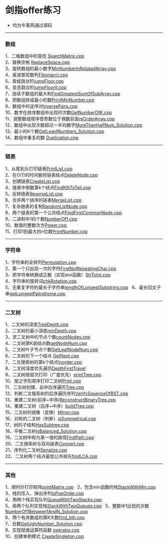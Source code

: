 # 剑指offer练习



 
- 均为牛客网通过源码

-------------------
### 数组

1、二维数组中的查找 [SearchMatrix.cpp](https://github.com/FlyingFishPeng/jianzhioffer/blob/master/SearchMatrix.cpp)  
2、替换空格 [ReplaceSpace.cpp](https://github.com/FlyingFishPeng/jianzhioffer/blob/master/ReplaceSpace.cpp)  
3、旋转数组的最小数字[MinNumberInRotatedArray.cpp](https://github.com/FlyingFishPeng/jianzhioffer/blob/master/MinNumberInRotatedArray.cpp)  
4、斐波那契数列[Fibonacci.cpp](https://github.com/FlyingFishPeng/jianzhioffer/blob/master/Fibonacci.cpp)   
5、青蛙跳台阶[jumpFloor.cpp](https://github.com/FlyingFishPeng/jianzhioffer/blob/master/jumpFloor.cpp)  
6、变态跳台阶[jumpFloorII.cpp](https://github.com/FlyingFishPeng/jianzhioffer/blob/master/jumpFloorII.cpp)  
7、连续子数组的最大和[FindGreatestSumOfSubArray.cpp](https://github.com/FlyingFishPeng/jianzhioffer/blob/master/FindGreatestSumOfSubArray.cpp)  
8、把数组排成最小的数[PrintMinNumber.cpp](https://github.com/FlyingFishPeng/jianzhioffer/blob/master/PrintMinNumber.cpp)  
9、数组中的逆序对[InversePairs.cpp](https://github.com/FlyingFishPeng/jianzhioffer/blob/master/InversePairs.cpp)   
10、数字在排序数组中出现的次数[GetNumberOfK.cpp](https://github.com/FlyingFishPeng/jianzhioffer/blob/master/GetNumberOfK.cpp)  
11、调整数组顺序使奇数位于偶数前面[reOrderArray.cpp](https://github.com/FlyingFishPeng/jianzhioffer/blob/master/reOrderArray.cpp)  
12、数组中出现次数超过一半的数字[MoreThanHalfNum_Solution.cpp](https://github.com/FlyingFishPeng/jianzhioffer/blob/master/MoreThanHalfNum_Solution.cpp)  
13、最小的K个数[GetLeastNumbers_Solution.cpp](https://github.com/FlyingFishPeng/jianzhioffer/blob/master/GetLeastNumbers_Solution.cpp)  
14、数组中重复的数 [Duplication.cpp](https://github.com/FlyingFishPeng/jianzhioffer/blob/master/Duplication.cpp)  

--------------------------------
### 链表

1、从尾到头打印链表[PrintList.cpp](https://github.com/FlyingFishPeng/jianzhioffer/blob/master/PrintList.cpp)  
2、在O(1)的时间删除链表结点[DeleteNode.cpp](https://github.com/FlyingFishPeng/jianzhioffer/blob/master/DeleteNode.cpp)  
3、创建链表[CreateList.cpp](https://github.com/FlyingFishPeng/jianzhioffer/blob/master/CreateList.cpp)  
4、链表中倒数第k个结点[FindKthToTail.cpp](https://github.com/FlyingFishPeng/jianzhioffer/blob/master/FindKthToTail.cpp)  
5、反转链表[ReverseList.cpp](https://github.com/FlyingFishPeng/jianzhioffer/blob/master/ReverseList.cpp)  
6、合并两个排序的链表[MergeList.cpp](https://github.com/FlyingFishPeng/jianzhioffer/blob/master/MergeList.cpp)  
7、复杂链表的复制[RandomListNode.cpp](https://github.com/FlyingFishPeng/jianzhioffer/blob/master/RandomListNode.cpp)  
8、两个链表的第一个公共结点[FindFirstCommonNode.cpp](https://github.com/FlyingFishPeng/jianzhioffer/blob/master/FindFirstCommonNode.cpp)  
9、二进制中1的个数[NumberOf1.cpp](https://github.com/FlyingFishPeng/jianzhioffer/blob/master/NumberOf1.cpp)  
10、数值的整数次方[Power.cpp](https://github.com/FlyingFishPeng/jianzhioffer/blob/master/Power.cpp)  
11、打印1到最大的n位数[PrintNumber.cpp](https://github.com/FlyingFishPeng/jianzhioffer/blob/master/PrintNumber.cpp)   

--------------------------------------------
### 字符串

1、字符串的全排列[Permutation.cpp](https://github.com/FlyingFishPeng/jianzhioffer/blob/master/Permutation.cpp)  
2、第一个只出现一次的字符[FirstNotRepeatingChar.cpp](https://github.com/FlyingFishPeng/jianzhioffer/blob/master/FirstNotRepeatingChar.cpp)  
3、把字符串转换成正数（实现atoi函数）[StrToInt.cpp](https://github.com/FlyingFishPeng/jianzhioffer/blob/master/StrToInt.cpp)  
4、字符串的旋转词[chkRotation.cpp](https://github.com/FlyingFishPeng/jianzhioffer/blob/master/chkRotation.cpp)  
5、无重复字符的最长子字符串[lengthOfLongestSubstring.cpp](https://github.com/FlyingFishPeng/jianzhioffer/blob/master/lengthOfLongestSubstring.cpp)  
6、最长回文子串[getLongestPalindrome.cpp](https://github.com/FlyingFishPeng/jianzhioffer/blob/master/getLongestPalindrome.cpp)  

------------------------------------
### 二叉树   

1、二叉树的深度[TreeDepth.cpp](https://github.com/FlyingFishPeng/jianzhioffer/blob/master/TreeDepth.cpp)  
2、二叉树的最小深度[minDepth.cpp](https://github.com/FlyingFishPeng/jianzhioffer/blob/master/minDepth.cpp)  
3、求二叉树中的节点个数[countNodes.cpp](https://github.com/FlyingFishPeng/jianzhioffer/blob/master/countNodes.cpp)  
4、二叉树第K层结点数[getNodeNum.cpp](https://github.com/FlyingFishPeng/jianzhioffer/blob/master/getNodeNum.cpp)  
5、二叉树叶子节点个数[GetLeafNodeNum.cpp](https://github.com/FlyingFishPeng/jianzhioffer/blob/master/GetLeafNodeNum.cpp)  
6、二叉树的下一个结点 [GetNext.cpp](https://github.com/FlyingFishPeng/jianzhioffer/blob/master/GetNext.cpp)  
7、二叉搜索树的第k个结点[Inorder.cpp](https://github.com/FlyingFishPeng/jianzhioffer/blob/master/Inorder.cpp)  
8、二叉树深度优先遍历[DepthFirstTravel](https://github.com/FlyingFishPeng/jianzhioffer/blob/master/DepthFirstTravel.cpp)  
9、二叉树按层次打印（广度优先）[printTree.cpp](https://github.com/FlyingFishPeng/jianzhioffer/blob/master/printTree.cpp)  
10、按之字形顺序打印二叉树[Print.cpp](https://github.com/FlyingFishPeng/jianzhioffer/blob/master/Print.cpp)  
11、二叉树创建、前中后序遍历[Tree.cpp](https://github.com/FlyingFishPeng/jianzhioffer/blob/master/Tree.cpp)  
12、判断二叉搜索树的后序遍历序列[VerifySquenceOfBST.cpp](https://github.com/FlyingFishPeng/jianzhioffer/blob/master/VerifySquenceOfBST.cpp)  
13、重建二叉树(前序+中序)[ReconstructBinaryTree.cpp](https://github.com/FlyingFishPeng/jianzhioffer/blob/master/ReconstructBinaryTree.cpp)  
14、重建二叉树（后序+中序）[buildTree.cpp](https://github.com/FlyingFishPeng/jianzhioffer/blob/master/buildTree.cpp)  
15、二叉树的镜像（变换）[Mirror.cpp](https://github.com/FlyingFishPeng/jianzhioffer/blob/master/Mirror.cpp)  
16、对称的二叉树（判断）[isSymmetrical.cpp](https://github.com/FlyingFishPeng/jianzhioffer/blob/master/isSymmetrical.cpp)  
17、树的子结构[HasSubtree.cpp](https://github.com/FlyingFishPeng/jianzhioffer/blob/master/HasSubtree.cpp)  
18、平衡二叉树[IsBalanced_Solution.cpp](https://github.com/FlyingFishPeng/jianzhioffer/blob/master/IsBalanced_Solution.cpp)  
19、二叉树中和为某一值的路径[FindPath.cpp](https://github.com/FlyingFishPeng/jianzhioffer/blob/master/FindPath.cpp)  
20、二叉搜索树与双向链表[Convert.cpp](https://github.com/FlyingFishPeng/jianzhioffer/blob/master/Convert.cpp)  
21、序列化二叉树[Serialize.cpp](https://github.com/FlyingFishPeng/jianzhioffer/blob/master/Serialize.cpp)  
22、二叉树两个结点最低公共祖先[findLCA.cpp](https://github.com/FlyingFishPeng/jianzhioffer/blob/master/findLCA.cpp)  

------------------------------------------
### 其他

1、顺时针打印矩阵[printMatrix.cpp](https://github.com/FlyingFishPeng/jianzhioffer/blob/master/printMatrix.cpp)   
2、包含min函数的栈[StackWithMin.cpp](https://github.com/FlyingFishPeng/jianzhioffer/blob/master/StackWithMin.cpp)   
3、栈的压入、弹出序列[IsPopOrder.cpp](https://github.com/FlyingFishPeng/jianzhioffer/blob/master/IsPopOrder.cpp)   
4、用两个栈实现队列[QueueWithTwoStacks.cpp](https://github.com/FlyingFishPeng/jianzhioffer/blob/master/QueueWithTwoStacks.cpp)  
5、用两个队列实现栈[StackWithTwoQueues.cpp](https://github.com/FlyingFishPeng/jianzhioffer/blob/master/StackWithTwoQueues.cpp)   
5、整数中1出现的次数[NumberOf1Between1AndN_Solution.cpp](https://github.com/FlyingFishPeng/jianzhioffer/blob/master/NumberOf1Between1AndN_Solution.cpp)  
6、两个有序数组的第K大数[find_kth.cpp](https://github.com/FlyingFishPeng/jianzhioffer/blob/master/find_kth.cpp)  
7、丑数[GetUglyNumber_Solution.cpp](https://github.com/FlyingFishPeng/jianzhioffer/blob/master/GetUglyNumber_Solution.cpp)  
8、实现赋值运算符函数 [operator.cpp](https://github.com/FlyingFishPeng/jianzhioffer/blob/master/operator.cpp)  
10、创建单例模式 [CreateSingleton.cpp](https://github.com/FlyingFishPeng/jianzhioffer/blob/master/CreateSingleton.cpp)  





